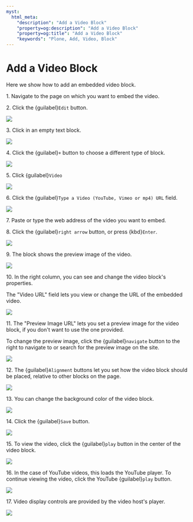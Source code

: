 ```yaml
---
myst:
  html_meta:
    "description": "Add a Video Block"
    "property=og:description": "Add a Video Block"
    "property=og:title": "Add a Video Block"
    "keywords": "Plone, Add, Video, Block"
---
```


# Add a Video Block

Here we show how to add an embedded video block.

1\. Navigate to the page on which you want to embed the video.


2\. Click the {guilabel}`Edit` button.

![](https://ajeuwbhvhr.cloudimg.io/colony-recorder.s3.amazonaws.com/files/2024-11-23/89feb1a2-af34-47c6-99e9-77427b9ad432/ascreenshot.jpeg?tl_px=0,0&br_px=1719,961&force_format=jpeg&q=100&width=1120.0&wat=1&wat_opacity=0.7&wat_gravity=northwest&wat_url=https://colony-recorder.s3.us-west-1.amazonaws.com/images/watermarks/FB923C_standard.png&wat_pad=13,33)


3\. Click in an empty text block.

![](https://ajeuwbhvhr.cloudimg.io/colony-recorder.s3.amazonaws.com/files/2024-11-23/b31b1f63-0df8-4b0d-894e-b160a669e42f/ascreenshot.jpeg?tl_px=0,255&br_px=1719,1216&force_format=jpeg&q=100&width=1120.0&wat=1&wat_opacity=0.7&wat_gravity=northwest&wat_url=https://colony-recorder.s3.us-west-1.amazonaws.com/images/watermarks/FB923C_standard.png&wat_pad=496,276)


4\. Click the {guilabel}`+` button to choose a different type of block.

![](https://ajeuwbhvhr.cloudimg.io/colony-recorder.s3.amazonaws.com/files/2024-11-23/21ae2a43-6230-456c-bb7d-8ba52f5a52a9/ascreenshot.jpeg?tl_px=232,309&br_px=1952,1270&force_format=jpeg&q=100&width=1120.0&wat=1&wat_opacity=0.7&wat_gravity=northwest&wat_url=https://colony-recorder.s3.us-west-1.amazonaws.com/images/watermarks/FB923C_standard.png&wat_pad=524,277)


5\. Click {guilabel}`Video`

![](https://ajeuwbhvhr.cloudimg.io/colony-recorder.s3.amazonaws.com/files/2024-11-23/c020b022-8675-49e7-8b84-34e8e5a65c75/ascreenshot.jpeg?tl_px=793,0&br_px=2513,961&force_format=jpeg&q=100&width=1120.0&wat=1&wat_opacity=0.7&wat_gravity=northwest&wat_url=https://colony-recorder.s3.us-west-1.amazonaws.com/images/watermarks/FB923C_standard.png&wat_pad=524,214)


6\. Click the {guilabel}`Type a Video (YouTube, Vimeo or mp4) URL` field.

![](https://ajeuwbhvhr.cloudimg.io/colony-recorder.s3.amazonaws.com/files/2024-11-23/79330f38-081d-4d16-b5a0-9e4b2dbb0f3d/ascreenshot.jpeg?tl_px=162,614&br_px=1881,1576&force_format=jpeg&q=100&width=1120.0&wat=1&wat_opacity=0.7&wat_gravity=northwest&wat_url=https://colony-recorder.s3.us-west-1.amazonaws.com/images/watermarks/FB923C_standard.png&wat_pad=524,282)


7\. Paste or type the web address of the video you want to embed.


8\. Click the {guilabel}`right arrow` button, or press {kbd}`Enter`.

![](https://ajeuwbhvhr.cloudimg.io/colony-recorder.s3.amazonaws.com/files/2024-11-23/c2a67e0a-eb25-4535-90a4-bd4a0ce8dac1/ascreenshot.jpeg?tl_px=474,614&br_px=2194,1576&force_format=jpeg&q=100&width=1120.0&wat=1&wat_opacity=0.7&wat_gravity=northwest&wat_url=https://colony-recorder.s3.us-west-1.amazonaws.com/images/watermarks/FB923C_standard.png&wat_pad=524,281)


9\. The block shows the preview image of the video.

![](https://ajeuwbhvhr.cloudimg.io/colony-recorder.s3.amazonaws.com/files/2024-11-23/9b4f7f32-bbf3-4001-b96b-0972ec3428e1/ascreenshot.jpeg?tl_px=0,105&br_px=1719,1066&force_format=jpeg&q=100&width=1120.0&wat=1&wat_opacity=0.7&wat_gravity=northwest&wat_url=https://colony-recorder.s3.us-west-1.amazonaws.com/images/watermarks/FB923C_standard.png&wat_pad=146,277)


10\. In the right column, you can see and change the video block's properties. 

The "Video URL" field lets you view or change the URL of the embedded video.

![](https://ajeuwbhvhr.cloudimg.io/colony-recorder.s3.amazonaws.com/files/2024-11-23/52f559cf-7aed-4e4a-b9af-6b1402135215/ascreenshot.jpeg?tl_px=1090,0&br_px=2810,961&force_format=jpeg&q=100&width=1120.0&wat=1&wat_opacity=0.7&wat_gravity=northwest&wat_url=https://colony-recorder.s3.us-west-1.amazonaws.com/images/watermarks/FB923C_standard.png&wat_pad=677,154)


11\. The "Preview Image URL" lets you set a preview image for the video block, if you don't want to use the one provided. 

To change the preview image, click the {guilabel}`navigate` button to the right to navigate to or search for the preview image on the site.

![](https://ajeuwbhvhr.cloudimg.io/colony-recorder.s3.amazonaws.com/files/2024-11-23/0d76ee5f-2d25-4ef2-ab5c-fc53b1cb4162/ascreenshot.jpeg?tl_px=1090,0&br_px=2810,961&force_format=jpeg&q=100&width=1120.0&wat=1&wat_opacity=0.7&wat_gravity=northwest&wat_url=https://colony-recorder.s3.us-west-1.amazonaws.com/images/watermarks/FB923C_standard.png&wat_pad=677,241)


12\. The {guilabel}`Alignment` buttons let you set how the video block should be placed, relative to other blocks on the page.

![](https://ajeuwbhvhr.cloudimg.io/colony-recorder.s3.amazonaws.com/files/2024-11-23/4682167f-abe4-4c66-a940-55e795061ef1/ascreenshot.jpeg?tl_px=1090,77&br_px=2810,1038&force_format=jpeg&q=100&width=1120.0&wat=1&wat_opacity=0.7&wat_gravity=northwest&wat_url=https://colony-recorder.s3.us-west-1.amazonaws.com/images/watermarks/FB923C_standard.png&wat_pad=902,277)


13\. You can change the background color of the video block.

![](https://ajeuwbhvhr.cloudimg.io/colony-recorder.s3.amazonaws.com/files/2024-11-23/4ac158f9-893b-452e-b9b0-4b625eb5ac6f/ascreenshot.jpeg?tl_px=1090,425&br_px=2810,1386&force_format=jpeg&q=100&width=1120.0&wat=1&wat_opacity=0.7&wat_gravity=northwest&wat_url=https://colony-recorder.s3.us-west-1.amazonaws.com/images/watermarks/FB923C_standard.png&wat_pad=844,277)


14\. Click the {guilabel}`Save` button.

![](https://ajeuwbhvhr.cloudimg.io/colony-recorder.s3.amazonaws.com/files/2024-11-23/82a5d6ca-1101-4775-902c-9ffe4184828d/ascreenshot.jpeg?tl_px=0,0&br_px=1719,961&force_format=jpeg&q=100&width=1120.0&wat=1&wat_opacity=0.7&wat_gravity=northwest&wat_url=https://colony-recorder.s3.us-west-1.amazonaws.com/images/watermarks/FB923C_standard.png&wat_pad=30,22)


15\. To view the video, click the {guilabel}`play` button in the center of the video block.

![](https://ajeuwbhvhr.cloudimg.io/colony-recorder.s3.amazonaws.com/files/2024-11-23/e354c1eb-ca52-4da7-a255-bc9987e8b10a/ascreenshot.jpeg?tl_px=612,411&br_px=2332,1372&force_format=jpeg&q=100&width=1120.0&wat=1&wat_opacity=0.7&wat_gravity=northwest&wat_url=https://colony-recorder.s3.us-west-1.amazonaws.com/images/watermarks/FB923C_standard.png&wat_pad=524,277)


16\. In the case of YouTube videos, this loads the YouTube player. To continue viewing the video, click the YouTube {guilabel}`play` button.

![](https://ajeuwbhvhr.cloudimg.io/colony-recorder.s3.amazonaws.com/files/2024-11-23/9a095787-2578-4119-95ac-25960518a169/ascreenshot.jpeg?tl_px=612,409&br_px=2332,1370&force_format=jpeg&q=100&width=1120.0&wat=1&wat_opacity=0.7&wat_gravity=northwest&wat_url=https://colony-recorder.s3.us-west-1.amazonaws.com/images/watermarks/FB923C_standard.png&wat_pad=524,277)


17\. Video display controls are provided by the video host's player.

![](https://ajeuwbhvhr.cloudimg.io/colony-recorder.s3.amazonaws.com/files/2024-11-23/e7654737-bcc5-4fd3-8885-55f37d55dfdb/ascreenshot.jpeg?tl_px=0,614&br_px=1719,1576&force_format=jpeg&q=100&width=1120.0&wat=1&wat_opacity=0.7&wat_gravity=northwest&wat_url=https://colony-recorder.s3.us-west-1.amazonaws.com/images/watermarks/FB923C_standard.png&wat_pad=345,462)
